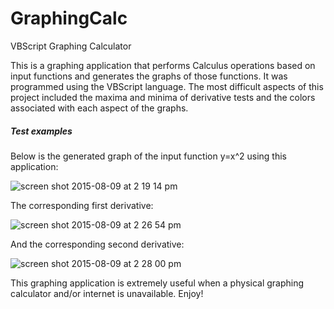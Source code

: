 # GraphingCalc
VBScript Graphing Calculator 

This is a graphing application that performs Calculus operations based on input functions and generates the graphs of those functions. It was programmed using the VBScript language. The most difficult aspects of this project included the maxima and minima of derivative tests and the colors associated with each aspect of the graphs. 



##### Test examples

Below is the generated graph of the input function y=x^2 using this application:

![screen shot 2015-08-09 at 2 19 14 pm](https://cloud.githubusercontent.com/assets/13191630/9157031/3ca62e68-3ea2-11e5-876a-51c163a0de12.png)


The corresponding first derivative:

![screen shot 2015-08-09 at 2 26 54 pm](https://cloud.githubusercontent.com/assets/13191630/9157042/c5115f3e-3ea2-11e5-8e35-a6fd9d869654.png)

And the corresponding second derivative: 

![screen shot 2015-08-09 at 2 28 00 pm](https://cloud.githubusercontent.com/assets/13191630/9157046/e958e984-3ea2-11e5-9679-80b0a7c92e39.png)


This graphing application is extremely useful when a physical graphing calculator and/or internet is unavailable. Enjoy!



